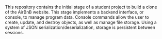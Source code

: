 This repository contains the initial stage of a student project to build a clone of the AirBnB website.
This stage implements a backend interface, or console, to manage program data. Console commands allow 
the user to create, update, and destroy objects, as well as manage file storage. Using a system of JSON 
serialization/deserialization, storage is persistent between sessions.